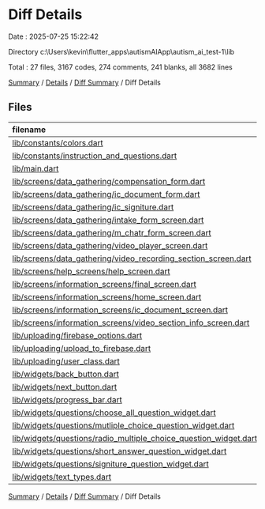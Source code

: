 # Diff Details

Date : 2025-07-25 15:22:42

Directory c:\\Users\\kevin\\flutter_apps\\autismAIApp\\autism_ai_test-1\\lib

Total : 27 files,  3167 codes, 274 comments, 241 blanks, all 3682 lines

[Summary](results.md) / [Details](details.md) / [Diff Summary](diff.md) / Diff Details

## Files
| filename | language | code | comment | blank | total |
| :--- | :--- | ---: | ---: | ---: | ---: |
| [lib/constants/colors.dart](/lib/constants/colors.dart) | Dart | 13 | 1 | 2 | 16 |
| [lib/constants/instruction\_and\_questions.dart](/lib/constants/instruction_and_questions.dart) | Dart | 300 | 20 | 19 | 339 |
| [lib/main.dart](/lib/main.dart) | Dart | 63 | 37 | 5 | 105 |
| [lib/screens/data\_gathering/compensation\_form.dart](/lib/screens/data_gathering/compensation_form.dart) | Dart | 97 | 6 | 8 | 111 |
| [lib/screens/data\_gathering/ic\_document\_form.dart](/lib/screens/data_gathering/ic_document_form.dart) | Dart | 107 | 11 | 10 | 128 |
| [lib/screens/data\_gathering/ic\_signiture.dart](/lib/screens/data_gathering/ic_signiture.dart) | Dart | 118 | 14 | 14 | 146 |
| [lib/screens/data\_gathering/intake\_form\_screen.dart](/lib/screens/data_gathering/intake_form_screen.dart) | Dart | 179 | 14 | 17 | 210 |
| [lib/screens/data\_gathering/m\_chatr\_form\_screen.dart](/lib/screens/data_gathering/m_chatr_form_screen.dart) | Dart | 168 | 16 | 17 | 201 |
| [lib/screens/data\_gathering/video\_player\_screen.dart](/lib/screens/data_gathering/video_player_screen.dart) | Dart | 68 | 3 | 8 | 79 |
| [lib/screens/data\_gathering/video\_recording\_section\_screen.dart](/lib/screens/data_gathering/video_recording_section_screen.dart) | Dart | 310 | 30 | 19 | 359 |
| [lib/screens/help\_screens/help\_screen.dart](/lib/screens/help_screens/help_screen.dart) | Dart | 45 | 1 | 3 | 49 |
| [lib/screens/information\_screens/final\_screen.dart](/lib/screens/information_screens/final_screen.dart) | Dart | 79 | 4 | 3 | 86 |
| [lib/screens/information\_screens/home\_screen.dart](/lib/screens/information_screens/home_screen.dart) | Dart | 113 | 3 | 2 | 118 |
| [lib/screens/information\_screens/ic\_document\_screen.dart](/lib/screens/information_screens/ic_document_screen.dart) | Dart | 83 | 3 | 7 | 93 |
| [lib/screens/information\_screens/video\_section\_info\_screen.dart](/lib/screens/information_screens/video_section_info_screen.dart) | Dart | 569 | 3 | 15 | 587 |
| [lib/uploading/firebase\_options.dart](/lib/uploading/firebase_options.dart) | Dart | 53 | 12 | 4 | 69 |
| [lib/uploading/upload\_to\_firebase.dart](/lib/uploading/upload_to_firebase.dart) | Dart | 46 | 1 | 3 | 50 |
| [lib/uploading/user\_class.dart](/lib/uploading/user_class.dart) | Dart | 177 | 11 | 25 | 213 |
| [lib/widgets/back\_button.dart](/lib/widgets/back_button.dart) | Dart | 15 | 3 | 3 | 21 |
| [lib/widgets/next\_button.dart](/lib/widgets/next_button.dart) | Dart | 39 | 7 | 4 | 50 |
| [lib/widgets/progress\_bar.dart](/lib/widgets/progress_bar.dart) | Dart | 42 | 7 | 5 | 54 |
| [lib/widgets/questions/choose\_all\_question\_widget.dart](/lib/widgets/questions/choose_all_question_widget.dart) | Dart | 48 | 13 | 3 | 64 |
| [lib/widgets/questions/mutliple\_choice\_question\_widget.dart](/lib/widgets/questions/mutliple_choice_question_widget.dart) | Dart | 40 | 5 | 4 | 49 |
| [lib/widgets/questions/radio\_multiple\_choice\_question\_widget.dart](/lib/widgets/questions/radio_multiple_choice_question_widget.dart) | Dart | 38 | 5 | 4 | 47 |
| [lib/widgets/questions/short\_answer\_question\_widget.dart](/lib/widgets/questions/short_answer_question_widget.dart) | Dart | 59 | 13 | 8 | 80 |
| [lib/widgets/questions/signiture\_question\_widget.dart](/lib/widgets/questions/signiture_question_widget.dart) | Dart | 104 | 16 | 8 | 128 |
| [lib/widgets/text\_types.dart](/lib/widgets/text_types.dart) | Dart | 194 | 15 | 21 | 230 |

[Summary](results.md) / [Details](details.md) / [Diff Summary](diff.md) / Diff Details